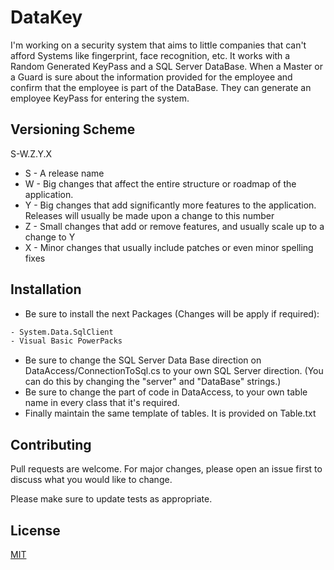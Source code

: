 # DataKey
I'm working on a security system that aims to little companies that can't afford Systems like fingerprint, face recognition, etc.
It works with a Random Generated KeyPass and a SQL Server DataBase. When a Master or a Guard is sure about the information provided for the employee and confirm that the employee is part of the DataBase. 
They can generate an employee KeyPass for entering the system.

## Versioning Scheme
S-W.Z.Y.X
- S - A release name
- W - Big changes that affect the entire structure or roadmap of the application.
- Y - Big changes that add significantly more features to the application. Releases will usually be made upon a change to this number
- Z - Small changes that add or remove features, and usually scale up to a change to Y
- X - Minor changes that usually include patches or even minor spelling fixes

## Installation

- Be sure to install the next Packages (Changes will be apply if required):

```bash
- System.Data.SqlClient
- Visual Basic PowerPacks
```
- Be sure to change the SQL Server Data Base direction on DataAccess/ConnectionToSql.cs to your own SQL Server direction. (You can do this by changing the "server" and "DataBase" strings.)
- Be sure to change the part of code in DataAccess, to your own table name in every class that it's required.
- Finally maintain the same template of tables. It is provided on Table.txt

## Contributing
Pull requests are welcome. For major changes, please open an issue first to discuss what you would like to change.

Please make sure to update tests as appropriate.

## License
[MIT](https://choosealicense.com/licenses/mit/)
